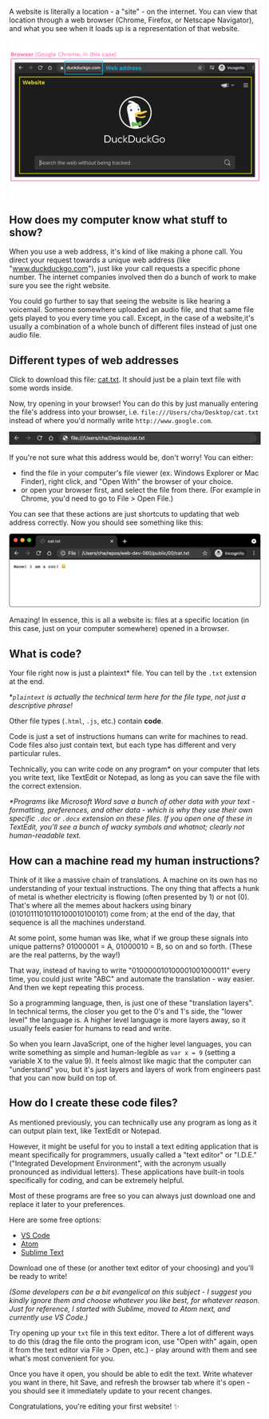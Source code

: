 A website is literally a location - a "site" - on the internet. You can view that location through a web browser (Chrome, Firefox, or Netscape Navigator), and what you see when it loads up is a representation of that website.

![Pointing to a website, which is the content rendered by a browser.](./assets/00/website-anatomy.png)

## How does my computer know what stuff to show?

When you use a web address, it's kind of like making a phone call. You direct your request towards a unique web address (like "www.duckduckgo.com"), just like your call requests a specific phone number. The internet companies involved then do a bunch of work to make sure you see the right website.

You could go further to say that seeing the website is like hearing a voicemail. Someone somewhere uploaded an audio file, and that same file gets played to you every time you call. Except, in the case of a website,it's usually a combination of a whole bunch of different files instead of just one audio file.

<!-- > ILLUSTRATION: process of requesting & receiving website? maybe in parallel with the phone call process? -->

## Different types of web addresses

Click to download this file: <a href="data:text/plain;charset=UTF-8,Meow! I am a cat! 🐱" download="cat.txt">cat.txt</a>. It should just be a plain text file with some words inside.

Now, try opening in your browser! You can do this by just manually entering the file's address into your browser, i.e. `file:///Users/cha/Desktop/cat.txt` instead of where you'd normally write `http://www.google.com`.

![Using a local filepath in your browser](./assets/00/local-url.png)

If you're not sure what this address would be, don't worry! You can either:

- find the file in your computer's file viewer (ex. Windows Explorer or Mac Finder), right click, and "Open With" the browser of your choice.
- or open your browser first, and select the file from there. (For example in Chrome, you'd need to go to File > Open File.)

You can see that these actions are just shortcuts to updating that web address correctly. Now you should see something like this:

![Viewing a local file in your browser](./assets/00/local-url-open.png)

Amazing! In essence, this is all a website is: files at a specific location (in this case, just on your computer somewhere) opened in a browser.

## What is code?

Your file right now is just a plaintext\* file. You can tell by the `.txt` extension at the end.

\*_`plaintext` is actually the technical term here for the file type, not just a descriptive phrase!_

Other file types (`.html`, `.js`, etc.) contain **code**.

Code is just a set of instructions humans can write for machines to read. Code files also just contain text, but each type has different and very particular rules.

Technically, you can write code on any program\* on your computer that lets you write text, like TextEdit or Notepad, as long as you can save the file with the correct extension.

_\*Programs like Microsoft Word save a bunch of other data with your text - formatting, preferences, and other data - which is why they use their own specific `.doc` or `.docx` extension on these files. If you open one of these in TextEdit, you'll see a bunch of wacky symbols and whatnot; clearly not human-readable text._

## How can a machine read my human instructions?

Think of it like a massive chain of translations. A machine on its own has no understanding of your textual instructions. The ony thing that affects a hunk of metal is whether electricity is flowing (often presented by 1) or not (0). That's where all the memes about hackers using binary (01010111010110100010100101) come from; at the end of the day, that sequence is all the machines understand.

At some point, some human was like, what if we group these signals into unique patterns? 01000001 = A, 01000010 = B, so on and so forth. (These are the real patterns, by the way!)

That way, instead of having to write "010000010100001001000011" every time, you could just write "ABC" and automate the translation - way easier. And then we kept repeating this process.

<!-- > ILLUSTRATION: like the game of telephone, we're passing a message through multiple layers of translators -->

So a programming language, then, is just one of these "translation layers". In technical terms, the closer you get to the 0's and 1's side, the "lower level" the language is. A higher level language is more layers away, so it usually feels easier for humans to read and write.

<!-- > ILLUSTRATION: https://mrgcoding.com/wp-content/uploads/2020/06/language-spectrum.png maybe some robots/machines at one end & people at the other? -->

So when you learn JavaScript, one of the higher level languages, you can write something as simple and human-legible as `var x = 9` (setting a variable X to the value 9). It feels almost like magic that the computer can "understand" you, but it's just layers and layers of work from engineers past that you can now build on top of.

## How do I create these code files?

As mentioned previously, you can technically use any program as long as it can output plain text, like TextEdit or Notepad.

However, it might be useful for you to install a text editing application that is meant specifically for programmers, usually called a "text editor" or "I.D.E." ("Integrated Development Environment", with the acronym usually pronounced as individual letters). These applications have built-in tools specifically for coding, and can be extremely helpful.

Most of these programs are free so you can always just download one and replace it later to your preferences.

Here are some free options:

- [VS Code](https://code.visualstudio.com/download)
- [Atom](https://atom.io/)
- [Sublime Text](https://www.sublimetext.com/)

Download one of these (or another text editor of your choosing) and you'll be ready to write!

_(Some developers can be a bit evangelical on this subject - I suggest you kindly ignore them and choose whatever you like best, for whatever reason. Just for reference, I started with Sublime, moved to Atom next, and currently use VS Code.)_

Try opening up your `txt` file in this text editor. There a lot of different ways to do this (drag the file onto the program icon, use "Open with" again, open it from the text editor via File > Open, etc.) - play around with them and see what's most convenient for you.

Once you have it open, you should be able to edit the text. Write whatever you want in there, hit Save, and refresh the browser tab where it's open - you should see it immediately update to your recent changes.

Congratulations, you're editing your first website! ✨

